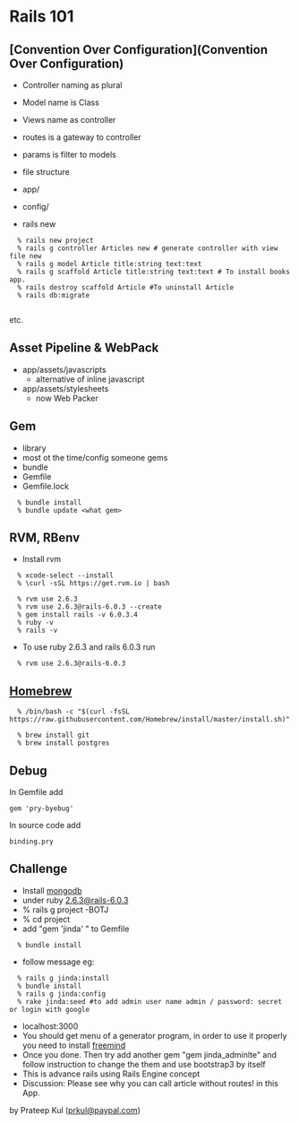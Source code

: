 # Rails 101
## [Convention Over Configuration](Convention Over Configuration)
  - Controller naming as plural
  - Model name is Class
  - Views name as controller
  - routes is a gateway to controller
  - params is filter to models
  - file structure
  - app/
  - config/

  - rails new <projectname> 

```
  % rails new project
  % rails g controller Articles new # generate controller with view file new
  % rails g model Article title:string text:text
  % rails g scaffold Article title:string text:text # To install books app.
  % rails destroy scaffold Article #To uninstall Article
  % rails db:migrate 


```

  etc.

## Asset Pipeline & WebPack
  - app/assets/javascripts
    - alternative of inline javascript
  - app/assets/stylesheets
    - now Web Packer

## Gem
  - library 
  - most ot the time/config someone gems
  - bundle
  - Gemfile
  - Gemfile.lock

```
  % bundle install
  % bundle update <what gem>

```
## RVM, RBenv

  - Install rvm

```
  % xcode-select --install
  % \curl -sSL https://get.rvm.io | bash
```

```
  % rvm use 2.6.3
  % rvm use 2.6.3@rails-6.0.3 --create
  % gem install rails -v 6.0.3.4
  % ruby -v
  % rails -v

```
  - To use ruby 2.6.3 and rails 6.0.3 run
```
  % rvm use 2.6.3@rails-6.0.3
```
## [Homebrew](https://brew.sh/)

```
  % /bin/bash -c "$(curl -fsSL https://raw.githubusercontent.com/Homebrew/install/master/install.sh)"

  % brew install git
  % brew install postgres
```
## Debug

In Gemfile add 

```
gem 'pry-byebug'
```
In source code add

```
binding.pry
```
## Challenge
- Install [mongodb](https://docs.mongodb.com/manual/installation/)
- under ruby 2.6.3@rails-6.0.3
- % rails g project -BOTJ
- % cd project
- add "gem 'jinda' " to Gemfile

```
  % bundle install

```  
- follow message eg:

```
  % rails g jinda:install
  % bundle install
  % rails g jinda:config
  % rake jinda:seed #to add admin user name admin / password: secret or login with google

```
- localhost:3000
- You should get menu of a generator program, in order to use it properly you need to install [freemind](https://sourceforge.net/projects/freemind/)
- Once you done. Then try add another gem "gem jinda_adminlte" and follow instruction to change the them and use bootstrap3 by itself
- This is advance rails using Rails Engine concept
- Discussion: Please see why you can call article without routes! in this App.



by Prateep Kul (prkul@paypal.com)
